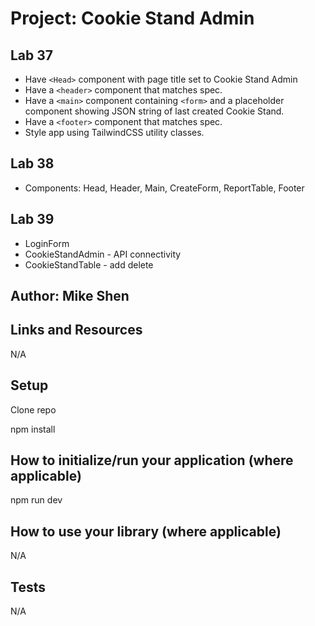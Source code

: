 # Project: Cookie Stand Admin

## Lab 37

- Have `<Head>` component with page title set to Cookie Stand Admin
- Have a `<header>` component that matches spec.
- Have a `<main>` component containing `<form>` and a placeholder component showing JSON string of last created Cookie Stand.
- Have a `<footer>` component that matches spec.
- Style app using TailwindCSS utility classes.

## Lab 38

- Components: Head, Header, Main, CreateForm, ReportTable, Footer

## Lab 39

- LoginForm
- CookieStandAdmin - API connectivity
- CookieStandTable - add delete

## Author: Mike Shen

## Links and Resources

N/A

## Setup

Clone repo

npm install

## How to initialize/run your application (where applicable)

npm run dev

## How to use your library (where applicable)

N/A

## Tests

N/A
